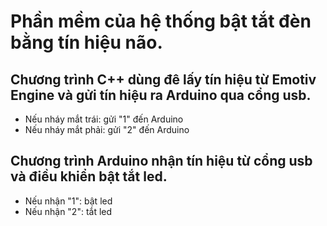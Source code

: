 # Phần mềm của hệ thống bật tắt đèn bằng tín hiệu não.
## Chương trình C++ dùng đê lấy tín hiệu từ Emotiv Engine và gửi tín hiệu ra Arduino qua cổng usb.<br/>
- Nếu nháy mắt trái: gửi "1" đến Arduino<br/>
- Nếu nháy mắt phải: gửi "2" đến Arduino<br/>
## Chương trình Arduino nhận tín hiệu từ cổng usb và điều khiển bật tắt led.<br/>
- Nếu nhận "1": bật led<br/>
- Nếu nhận "2": tắt led<br/>
